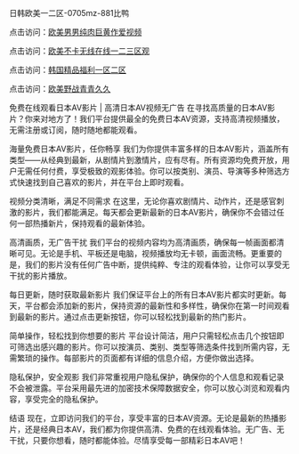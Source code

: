 
日韩欧美一二区-0705mz-881比鸭


点击访问：<a href="https://cfad.pages.dev/">欧美男男纯肉巨黄作爱视频</a>

点击访问：<a href="https://gda-c7m.pages.dev/">欧美不卡无线在线一二三区观</a>

点击访问：<a href="https://gfd-5xg.pages.dev/">韩国精品福利一区二区</a>

点击访问：<a href="https://bered.pages.dev/">欧美野战青青久久</a>



免费在线观看日本AV影片 | 高清日本AV视频无广告
在寻找高质量的日本AV影片？你来对地方了！我们平台提供最全的免费日本AV资源，支持高清视频播放，无需注册或订阅，随时随地都能观看。

海量免费日本AV影片，任你畅享
我们为你提供丰富多样的日本AV影片，涵盖所有类型——从经典到最新，从剧情片到激情片，应有尽有。所有资源均免费开放，用户无需任何付费，享受极致的观影体验。你可以按类别、演员、导演等多种筛选方式快速找到自己喜欢的影片，并在平台上即时观看。

视频分类清晰，满足不同需求
在这里，无论你喜欢剧情片、动作片，还是感官刺激的影片，我们都能满足。每天都会更新最新的日本AV影片，确保你不会错过任何一部热播新片，保持观看的最新体验。

高清画质，无广告干扰
我们平台的视频内容均为高清画质，确保每一帧画面都清晰可见。无论是手机、平板还是电脑，视频播放均无卡顿，画面流畅。更重要的是，我们的影片没有任何广告中断，提供纯粹、专注的观看体验，让你可以享受无干扰的影片播放。

每日更新，随时获取最新影片
我们保证平台上的所有日本AV影片都实时更新。每天，平台都会添加新的影片，保持资源的最新性和多样性，确保你在第一时间观看到最新的影片。通过点击更新按钮，你可以轻松找到最新的热门影片。

简单操作，轻松找到你想要的影片
平台设计简洁，用户只需轻松点击几个按钮即可筛选出感兴趣的影片。你可以按演员、类别、类型等筛选条件找到所需内容，无需繁琐的操作。每部影片的页面都有详细的信息介绍，方便你做出选择。

隐私保护，安全观影
我们非常重视用户隐私保护，确保你的个人信息和观看记录不会被泄露。平台采用最先进的加密技术保障数据安全，你可以放心浏览和观看内容，享受完全的隐私保护。

结语
现在，立即访问我们的平台，享受丰富的日本AV资源。无论是最新的热播影片，还是经典日本AV，我们都为你提供高清、免费的在线观看体验。无广告、无干扰，只要你想看，随时都能体验。尽情享受每一部精彩日本AV吧！
















<span style="display:none;">[Canonical link](  ）</span>
